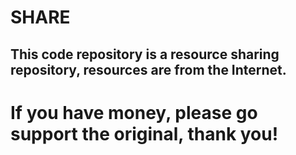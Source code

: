 # SHARE

## This code repository is a resource sharing repository, resources are from the Internet.
# If you have money, please go support the original, thank you!
